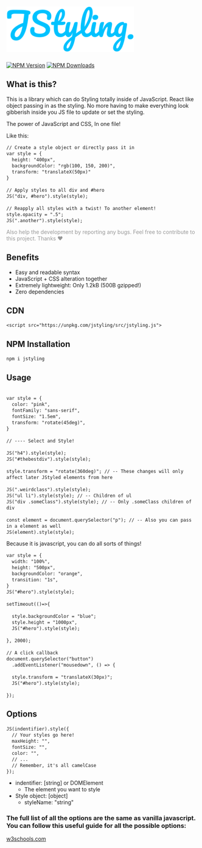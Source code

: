 # <img src="./docs/jstyling-logo.svg" height="120">

[![NPM Version][npm-image]][npm-url]
[![NPM Downloads][downloads-image]][downloads-url]

[npm-image]: https://img.shields.io/npm/v/jstyling.svg
[npm-url]: https://npmjs.org/package/jstyling
[downloads-image]: https://img.shields.io/npm/dm/jstyling.svg
[downloads-url]: https://npmjs.org/package/jstyling

## What is this?

This is a library which can do Styling totally inside of JavaScript. React like object passing in as the styling. No more having to make everything look gibberish inside you JS file to update or set the styling.

The power of JavaScript and CSS, In one file!

Like this:

```
// Create a style object or directly pass it in
var style = {
  height: "400px",
  backgroundColor: "rgb(100, 150, 200)",
  transform: "translateX(50px)"
}

// Apply styles to all div and #hero
JS("div, #hero").style(style);

// Reapply all styles with a twist! To another element!
style.opacity = ".5";
JS(".another").style(style);
```

<p style="color: rgba(0,0,0,0.4)">Also help the development by reporting any bugs. Feel free to contribute to this project. Thanks ❤</p>

## Benefits

- Easy and readable syntax
- JavaScript + CSS alteration together
- Extremely lightweight: Only 1.2kB (500B gzipped!)
- Zero dependencies

## CDN

```
<script src="https://unpkg.com/jstyling/src/jstyling.js">
```

## NPM Installation

```
npm i jstyling
```

## Usage

```

var style = {
  color: "pink",
  fontFamily: "sans-serif",
  fontSize: "1.5em",
  transform: "rotate(45deg)",
}

// ---- Select and Style!

JS("h4").style(style);
JS("#thebestdiv").style(style);

style.transform = "rotate(360deg)"; // -- These changes will only affect later JStyled elements from here

JS(".weirdclass").style(style);
JS("ul li").style(style); // -- Children of ul
JS("div .someClass").style(style); // -- Only .someClass children of div

const element = document.querySelector("p"); // -- Also you can pass in a element as well
JS(element).style(style);
```

Because it is javascript, you can do all sorts of things!

```
var style = {
  width: "100%",
  height: "500px",
  backgroundColor: "orange",
  transition: "1s",
}
JS("#hero").style(style);

setTimeout(()=>{

  style.backgroundColor = "blue";
  style.height = "1000px",
  JS("#hero").style(style);

}, 2000);

// A click callback
document.querySelector("button")
  .addEventListener("mousedown", () => {

  style.transform = "translateX(30px)";
  JS("#hero").style(style);

});

```

## Options

```
JS(indentifier).style({
  // Your styles go here!
  maxHeight: "",
  fontSize: "",
  color: "",
  // ...
  // Remember, it's all camelCase
});
```

- indentifier: [string] or DOMElement
  - The element you want to style
- Style object: [object]
  - styleName: "string"

### The full list of all the options are the same as vanilla javascript. You can follow this useful guide for all the possible options:

[w3schools.com](https://www.w3schools.com/jsref/dom_obj_style.asp)
